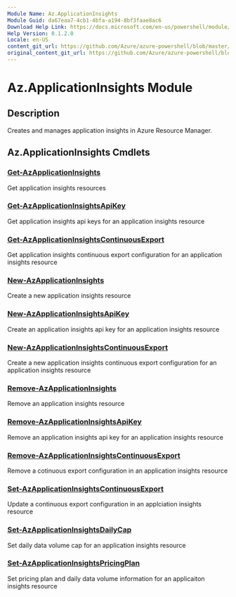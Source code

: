 ```yaml
---
Module Name: Az.ApplicationInsights
Module Guid: da67eaa7-4cb1-4bfa-a194-8bf3faae8ac6
Download Help Link: https://docs.microsoft.com/en-us/powershell/module/az.applicationinsights
Help Version: 0.1.2.0
Locale: en-US
content_git_url: https://github.com/Azure/azure-powershell/blob/master/src/ApplicationInsights/ApplicationInsights/help/Az.ApplicationInsights.md
original_content_git_url: https://github.com/Azure/azure-powershell/blob/master/src/ApplicationInsights/ApplicationInsights/help/Az.ApplicationInsights.md
---
```


# Az.ApplicationInsights Module
## Description
Creates and manages application insights in Azure Resource Manager.

## Az.ApplicationInsights Cmdlets
### [Get-AzApplicationInsights](Get-AzApplicationInsights.md)
Get application insights resources

### [Get-AzApplicationInsightsApiKey](Get-AzApplicationInsightsApiKey.md)
Get application insights api keys for an application insights resource

### [Get-AzApplicationInsightsContinuousExport](Get-AzApplicationInsightsContinuousExport.md)
Get application insights continuous export configuration for an application insights resource

### [New-AzApplicationInsights](New-AzApplicationInsights.md)
Create a new application insights resource

### [New-AzApplicationInsightsApiKey](New-AzApplicationInsightsApiKey.md)
Create an application insights api key for an application insights resource

### [New-AzApplicationInsightsContinuousExport](New-AzApplicationInsightsContinuousExport.md)
Create a new application insights continuous export configuration for an application insights resource

### [Remove-AzApplicationInsights](Remove-AzApplicationInsights.md)
Remove an application insights resource

### [Remove-AzApplicationInsightsApiKey](Remove-AzApplicationInsightsApiKey.md)
Remove an application insights api key for an application insights resource

### [Remove-AzApplicationInsightsContinuousExport](Remove-AzApplicationInsightsContinuousExport.md)
Remove a cotinuous export configuration in an application insights resource

### [Set-AzApplicationInsightsContinuousExport](Set-AzApplicationInsightsContinuousExport.md)
Update a continuous export configuration in an applciation insights resource

### [Set-AzApplicationInsightsDailyCap](Set-AzApplicationInsightsDailyCap.md)
Set daily data volume cap for an application insights resource

### [Set-AzApplicationInsightsPricingPlan](Set-AzApplicationInsightsPricingPlan.md)
Set pricing plan and daily data volume information for an applicaiton insights resource


